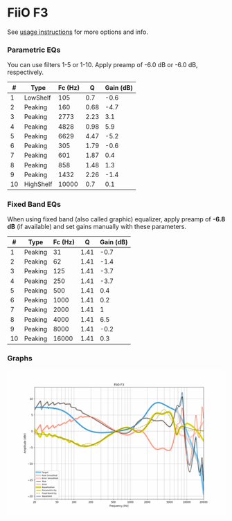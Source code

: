 # FiiO F3
See [usage instructions](https://github.com/jaakkopasanen/AutoEq#usage) for more options and info.

### Parametric EQs
You can use filters 1-5 or 1-10. Apply preamp of -6.0 dB or -6.0 dB, respectively.

|   # | Type      |   Fc (Hz) |    Q |   Gain (dB) |
|-----|-----------|-----------|------|-------------|
|   1 | LowShelf  |       105 | 0.7  |        -0.6 |
|   2 | Peaking   |       160 | 0.68 |        -4.7 |
|   3 | Peaking   |      2773 | 2.23 |         3.1 |
|   4 | Peaking   |      4828 | 0.98 |         5.9 |
|   5 | Peaking   |      6629 | 4.47 |        -5.2 |
|   6 | Peaking   |       305 | 1.79 |        -0.6 |
|   7 | Peaking   |       601 | 1.87 |         0.4 |
|   8 | Peaking   |       858 | 1.48 |         1.3 |
|   9 | Peaking   |      1432 | 2.26 |        -1.4 |
|  10 | HighShelf |     10000 | 0.7  |         0.1 |

### Fixed Band EQs
When using fixed band (also called graphic) equalizer, apply preamp of **-6.8 dB** (if available) and set gains manually with these parameters.

|   # | Type    |   Fc (Hz) |    Q |   Gain (dB) |
|-----|---------|-----------|------|-------------|
|   1 | Peaking |        31 | 1.41 |        -0.7 |
|   2 | Peaking |        62 | 1.41 |        -1.4 |
|   3 | Peaking |       125 | 1.41 |        -3.7 |
|   4 | Peaking |       250 | 1.41 |        -3.7 |
|   5 | Peaking |       500 | 1.41 |         0.4 |
|   6 | Peaking |      1000 | 1.41 |         0.2 |
|   7 | Peaking |      2000 | 1.41 |         1   |
|   8 | Peaking |      4000 | 1.41 |         6.5 |
|   9 | Peaking |      8000 | 1.41 |        -0.2 |
|  10 | Peaking |     16000 | 1.41 |         0.3 |

### Graphs
![](./FiiO%20F3.png)
